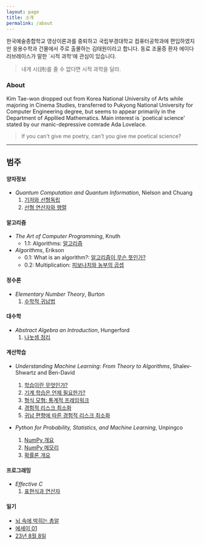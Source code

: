 ```yaml
---
layout: page
title: 소개
permalink: /about
---
```


한국예술종합학교 영상이론과를 중퇴하고 국립부경대학교 컴퓨터공학과에 편입하였지만 응용수학과 건물에서 주로 출몰하는 김태원이라고 합니다. 
동료 조울증 환자 에이다 러브레이스가 말한 `시적 과학'에 관심이 있습니다.
> 내게 시(詩)를 줄 수 없다면 시적 과학을 달라. 

### About

Kim Tae-won dropped out from Korea National University of Arts while majoring in Cinema Studies, transferred to Pukyong National University for Computer Engineering degree, but seems to appear primarily in the Department of Appllied Mathematics.
Main interest is `poetical science' stated by our manic-depressive comrade Ada Lovelace.

> If you can't give me poetry, can't you give me poetical science?

--- 

## 범주 

#### 양자정보

- *Quantum Computation and Quantum Information*, Nielson and Chuang
    1. [기저와 선형독립](https://pangmoo-ktw.github.io/pangmoo-KTW/qci001)
    2. [선형 연산자와 행렬](https://pangmoo-ktw.github.io/pangmoo-KTW/qci002)

#### 알고리즘 

- *The Art of Computer Programming*, Knuth
    - 1.1: Algorithms: [알고리즘](https://pangmoo-ktw.github.io/pangmoo-KTW/tao001)
- *Algorithms*, Erikson
    - 0.1: What is an algorithm?: [알고리즘이 무슨 뜻인가?](https://pangmoo-ktw.github.io/pangmoo-KTW/alg001)
    - 0.2: Multiplication: [피보나치와 농부의 곱셉](https://pangmoo-ktw.github.io/pangmoo-KTW/alg002)

#### 정수론

- *Elementary Number Theory*, Burton
    1. [수학적 귀납법](https://pangmoo-ktw.github.io/pangmoo-KTW/ent001)

#### 대수학

- *Abstract Algebra an Introduction*, Hungerford
    1. [나눗셈 정리](https://pangmoo-ktw.github.io/pangmoo-KTW/aai001)

#### 계산학습

- *Understanding Machine Learning: From Theory to Algorithms*, Shalev-Shwartz and Ben-David
    1. [학습이란 무엇인가?](https://pangmoo-ktw.github.io/pangmoo-KTW/uml001)
    2. [기계 학습은 언제 필요한가?](https://pangmoo-ktw.github.io/pangmoo-KTW/uml002)
    3. [형식 모형: 통계적 프레임워크](https://pangmoo-ktw.github.io/pangmoo-KTW/uml003)
    4. [경험적 리스크 최소화](https://pangmoo-ktw.github.io/pangmoo-KTW/uml004)
    5. [귀납 편향에 따른 경험적 리스크 최소화](https://pangmoo-ktw.github.io/pangmoo-KTW/uml005)

- *Python for Probability, Statistics, and Machine Learning*, Unpingco
    1. [NumPy 개요](https://pangmoo-ktw.github.io/pangmoo-KTW/ppm001)
    2. [NumPy 메모리](https://pangmoo-ktw.github.io/pangmoo-KTW/ppm002)
    3. [확률론 개요](https://pangmoo-ktw.github.io/pangmoo-KTW/ppm003)

#### 프로그래밍

- *Effective C*
    1. [표현식과 연산자](https://pangmoo-ktw.github.io/pangmoo-KTW/efc001)

#### 일기

- [뇌 속에 박히는 총알](https://pangmoo-ktw.github.io/pangmoo-KTW/ess001)
- [에세이 01](https://pangmoo-ktw.github.io/pangmoo-KTW/ess002)
- [23년 8월 8일](https://pangmoo-ktw.github.io/pangmoo-KTW/ess003)
